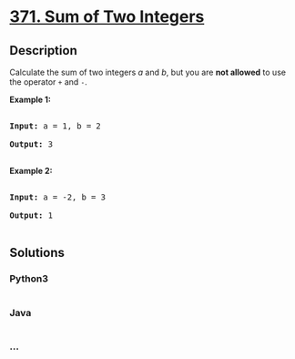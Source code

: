 # [371. Sum of Two Integers](https://leetcode.com/problems/sum-of-two-integers)

## Description
<p>Calculate the sum of two integers <i>a</i> and <i>b</i>, but you are <b>not allowed</b> to use the operator <code>+</code> and <code>-</code>.</p>



<div>

<p><strong>Example 1:</strong></p>



<pre>

<strong>Input: </strong>a = <span id="example-input-1-1">1</span>, b = <span id="example-input-1-2">2</span>

<strong>Output: </strong><span id="example-output-1">3</span>

</pre>



<div>

<p><strong>Example 2:</strong></p>



<pre>

<strong>Input: </strong>a = -<span id="example-input-2-1">2</span>, b = <span id="example-input-2-2">3</span>

<strong>Output: </strong>1

</pre>

</div>

</div>




## Solutions


<!-- tabs:start -->

### **Python3**

```python

```

### **Java**

```java

```

### **...**
```

```

<!-- tabs:end -->